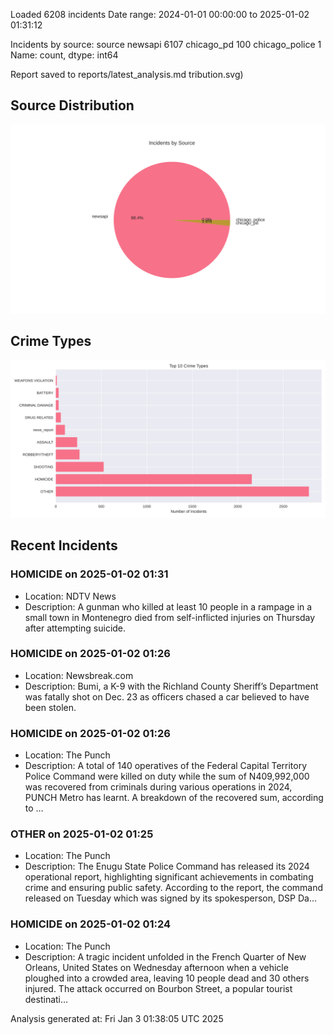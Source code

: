 
Loaded 6208 incidents
Date range: 2024-01-01 00:00:00 to 2025-01-02 01:31:12

Incidents by source:
source
newsapi           6107
chicago_pd         100
chicago_police       1
Name: count, dtype: int64

Report saved to reports/latest_analysis.md
tribution.svg)

## Source Distribution
![Source Distribution](images/source_distribution.svg)

## Crime Types
![Crime Types](images/crime_types.svg)

## Recent Incidents

### HOMICIDE on 2025-01-02 01:31
- Location: NDTV News
- Description: A gunman who killed at least 10 people in a rampage in a small town in Montenegro died from self-inflicted injuries on Thursday after attempting suicide.


### HOMICIDE on 2025-01-02 01:26
- Location: Newsbreak.com
- Description: Bumi, a K-9 with the Richland County Sheriff’s Department was fatally shot on Dec. 23 as officers chased a car believed to have been stolen.


### HOMICIDE on 2025-01-02 01:26
- Location: The Punch
- Description: A total of 140 operatives of the Federal Capital Territory Police Command were killed on duty while the sum of N409,992,000 was recovered from criminals during various operations in 2024, PUNCH Metro has learnt. A breakdown of the recovered sum, according to …


### OTHER on 2025-01-02 01:25
- Location: The Punch
- Description: The Enugu State Police Command has released its 2024 operational report, highlighting significant achievements in combating crime and ensuring public safety. According to the report, the command released on Tuesday which was signed by its spokesperson, DSP Da…


### HOMICIDE on 2025-01-02 01:24
- Location: The Punch
- Description: A tragic incident unfolded in the French Quarter of New Orleans, United States on Wednesday afternoon when a vehicle ploughed into a crowded area, leaving 10 people dead and 30 others injured. The attack occurred on Bourbon Street, a popular tourist destinati…

Analysis generated at: Fri Jan  3 01:38:05 UTC 2025
